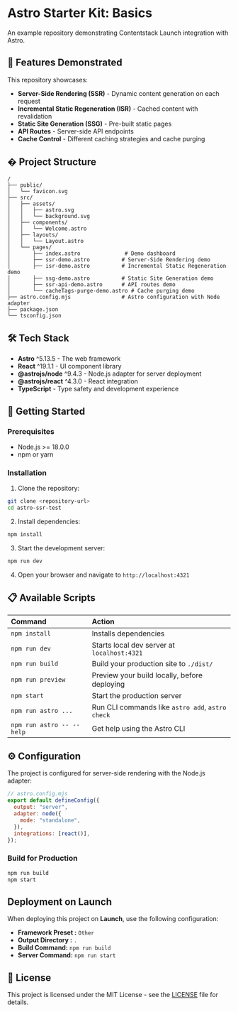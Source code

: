 # Astro Starter Kit: Basics

An example repository demonstrating Contentstack Launch integration with Astro.

## 🚀 Features Demonstrated

This repository showcases:

- **Server-Side Rendering (SSR)** - Dynamic content generation on each request
- **Incremental Static Regeneration (ISR)** - Cached content with revalidation
- **Static Site Generation (SSG)** - Pre-built static pages
- **API Routes** - Server-side API endpoints
- **Cache Control** - Different caching strategies and cache purging

## � Project Structure

```text
/
├── public/
│   └── favicon.svg
├── src/
│   ├── assets/
│   │   ├── astro.svg
│   │   └── background.svg
│   ├── components/
│   │   └── Welcome.astro
│   ├── layouts/
│   │   └── Layout.astro
│   └── pages/
│       ├── index.astro              # Demo dashboard
│       ├── ssr-demo.astro          # Server-Side Rendering demo
│       ├── isr-demo.astro          # Incremental Static Regeneration demo
│       ├── ssg-demo.astro          # Static Site Generation demo
│       ├── ssr-api-demo.astro      # API routes demo
│       └── cacheTags-purge-demo.astro # Cache purging demo
├── astro.config.mjs                # Astro configuration with Node adapter
├── package.json
└── tsconfig.json
```

## 🛠️ Tech Stack

- **Astro** ^5.13.5 - The web framework
- **React** ^19.1.1 - UI component library
- **@astrojs/node** ^9.4.3 - Node.js adapter for server deployment
- **@astrojs/react** ^4.3.0 - React integration
- **TypeScript** - Type safety and development experience

## 🚀 Getting Started

### Prerequisites

- Node.js >= 18.0.0
- npm or yarn

### Installation

1. Clone the repository:
```bash
git clone <repository-url>
cd astro-ssr-test
```

2. Install dependencies:
```bash
npm install
```

3. Start the development server:
```bash
npm run dev
```

4. Open your browser and navigate to `http://localhost:4321`

## 📋 Available Scripts

| Command                   | Action                                           |
| :------------------------ | :----------------------------------------------- |
| `npm install`             | Installs dependencies                            |
| `npm run dev`             | Starts local dev server at `localhost:4321`      |
| `npm run build`           | Build your production site to `./dist/`          |
| `npm run preview`         | Preview your build locally, before deploying     |
| `npm start`               | Start the production server                      |
| `npm run astro ...`       | Run CLI commands like `astro add`, `astro check` |
| `npm run astro -- --help` | Get help using the Astro CLI                     |


## ⚙️ Configuration

The project is configured for server-side rendering with the Node.js adapter:

```javascript
// astro.config.mjs
export default defineConfig({
  output: "server",
  adapter: node({
    mode: "standalone",
  }),
  integrations: [react()],
});
```
### Build for Production

```bash
npm run build
npm start
```

## Deployment on Launch

When deploying this project on **Launch**, use the following configuration:

- **Framework Preset :** `Other`  
- **Output Directory :** `.`  
- **Build Command:** `npm run build`  
- **Server Command:** `npm run start`

## 📄 License

This project is licensed under the MIT License - see the [LICENSE](https://github.com/contentstack-launch-examples/contentstack-nuxt-example-starter/blob/main/LICENSE) file for details.


